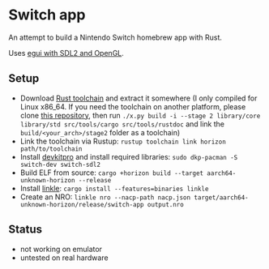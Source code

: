# Switch app

An attempt to build a Nintendo Switch homebrew app with Rust.

Uses [egui with SDL2 and OpenGL](https://github.com/ArjunNair/egui_sdl2_gl.git).

## Setup

- Download [Rust toolchain](https://github.com/Tarnadas/switch-app/releases/tag/0.0.1) and extract it somewhere (I only compiled for Linux x86_64.
  If you need the toolchain on another platform, please clone [this repository](https://gitlab.com/NX-rs/rust),
  then run `./x.py build -i --stage 2 library/core library/std src/tools/cargo src/tools/rustdoc` and link the `build/<your_arch>/stage2` folder as a toolchain)
- Link the toolchain via Rustup: `rustup toolchain link horizon path/to/toolchain`
- Install [devkitpro](https://devkitpro.org/wiki/Getting_Started) and install required libraries: `sudo dkp-pacman -S switch-dev switch-sdl2`
- Build ELF from source: `cargo +horizon build --target aarch64-unknown-horizon --release`
- Install [linkle](https://github.com/MegatonHammer/linkle): `cargo install --features=binaries linkle`
- Create an NRO: `linkle nro --nacp-path nacp.json target/aarch64-unknown-horizon/release/switch-app output.nro`

## Status

- not working on emulator
- untested on real hardware
